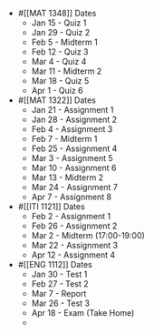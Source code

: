 - #[[MAT 1348]] Dates
	- Jan 15 - Quiz 1
	- Jan 29 - Quiz 2
	- Feb 5 - Midterm 1
	- Feb 12 - Quiz 3
	- Mar 4 - Quiz 4
	- Mar 11 - Midterm 2
	- Mar 18 - Quiz 5
	- Apr 1 - Quiz 6
- #[[MAT 1322]] Dates
	- Jan 21 - Assignment 1
	- Jan 28 - Assignment 2
	- Feb 4 - Assignment 3
	- Feb 7 - Midterm 1
	- Feb 25 - Assignment 4
	- Mar 3 - Assignment 5
	- Mar 10 - Assignment 6
	- Mar 13 - Midterm 2
	- Mar 24 - Assignment 7
	- Apr 7 - Assignment 8
- #[[ITI 1121]] Dates
	- Feb 2 - Assignment 1
	- Feb 26 - Assignment 2
	- Mar 2 - Midterm  (17:00-19:00)
	- Mar 22 - Assignment 3
	- Apr 12 - Assignment 4
- #[[ENG 1112]] Dates
	- Jan 30 - Test 1
	- Feb 27 - Test 2
	- Mar 7 - Report
	- Mar 26 - Test 3
	- Apr 18 - Exam (Take Home)
	-